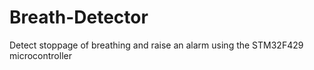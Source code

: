 # Breath-Detector
Detect stoppage of breathing and raise an alarm using the STM32F429 microcontroller
